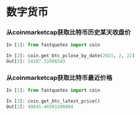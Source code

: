 # 数字货币

### 从coinmarketcap获取比特币历史某天收盘价

```py
In [1]: from fastquotes import coin

In [2]: coin.get_btc_pclose_by_date(2021, 2, 22)
Out[2]: 54207.31906543
```

### 从coinmarketcap获取比特币最近价格

```py
In [1]: from fastquotes import coin

In [2]: coin.get_btc_latest_price()
Out[2]: 49845.46501508884
```
